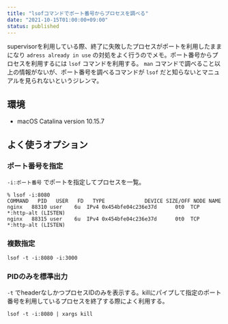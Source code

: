 ```yaml
---
title: "lsofコマンドでポート番号からプロセスを調べる"
date: "2021-10-15T01:00:00+09:00"
status: published
---
```


supervisorを利用している際、終了に失敗したプロセスがポートを利用したままになり  `adress already in use` の対処をよく行うのでメモ。ポート番号からプロセスを利用するには `lsof` コマンドを利用する。
`man` コマンドで調べること以上の情報がないが、ポート番号を調べるコマンドが `lsof` だと知らないとマニュアルを見られないというジレンマ。

## 環境

- macOS Catalina version 10.15.7

## よく使うオプション

### ポート番号を指定

`-i:ポート番号` でポートを指定してプロセスを一覧。

```shell
% lsof -i:8080
COMMAND   PID   USER   FD   TYPE             DEVICE SIZE/OFF NODE NAME
nginx   88310 user    6u  IPv4 0x454bfe04c236e37d      0t0  TCP *:http-alt (LISTEN)
nginx   88315 user    6u  IPv4 0x454bfe04c236e37d      0t0  TCP *:http-alt (LISTEN)
```

### 複数指定

```shell
lsof -t -i:8080 -i:3000
```

### PIDのみを標準出力

`-t` でheaderなしかつプロセスIDのみを表示する。killにパイプして指定のポート番号を利用しているプロセスを終了する際によく利用する。

```shell
lsof -t -i:8080 | xargs kill
```

